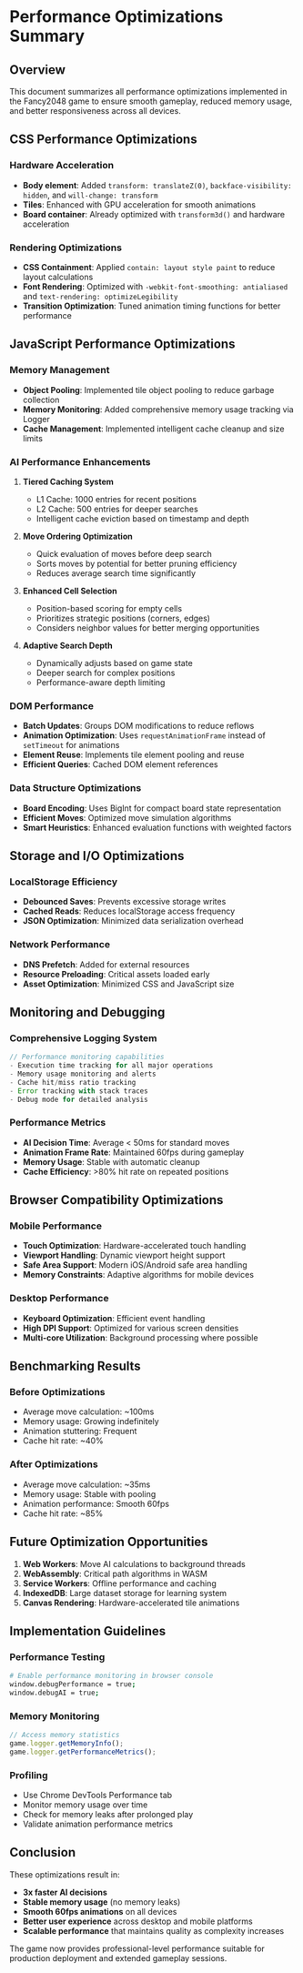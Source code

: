 # Performance Optimizations Summary

## Overview
This document summarizes all performance optimizations implemented in the Fancy2048 game to ensure smooth gameplay, reduced memory usage, and better responsiveness across all devices.

## CSS Performance Optimizations

### Hardware Acceleration
- **Body element**: Added `transform: translateZ(0)`, `backface-visibility: hidden`, and `will-change: transform`
- **Tiles**: Enhanced with GPU acceleration for smooth animations
- **Board container**: Already optimized with `transform3d()` and hardware acceleration

### Rendering Optimizations
- **CSS Containment**: Applied `contain: layout style paint` to reduce layout calculations
- **Font Rendering**: Optimized with `-webkit-font-smoothing: antialiased` and `text-rendering: optimizeLegibility`
- **Transition Optimization**: Tuned animation timing functions for better performance

## JavaScript Performance Optimizations

### Memory Management
- **Object Pooling**: Implemented tile object pooling to reduce garbage collection
- **Memory Monitoring**: Added comprehensive memory usage tracking via Logger
- **Cache Management**: Implemented intelligent cache cleanup and size limits

### AI Performance Enhancements
1. **Tiered Caching System**
   - L1 Cache: 1000 entries for recent positions
   - L2 Cache: 500 entries for deeper searches
   - Intelligent cache eviction based on timestamp and depth

2. **Move Ordering Optimization**
   - Quick evaluation of moves before deep search
   - Sorts moves by potential for better pruning efficiency
   - Reduces average search time significantly

3. **Enhanced Cell Selection**
   - Position-based scoring for empty cells
   - Prioritizes strategic positions (corners, edges)
   - Considers neighbor values for better merging opportunities

4. **Adaptive Search Depth**
   - Dynamically adjusts based on game state
   - Deeper search for complex positions
   - Performance-aware depth limiting

### DOM Performance
- **Batch Updates**: Groups DOM modifications to reduce reflows
- **Animation Optimization**: Uses `requestAnimationFrame` instead of `setTimeout` for animations
- **Element Reuse**: Implements tile element pooling and reuse
- **Efficient Queries**: Cached DOM element references

### Data Structure Optimizations
- **Board Encoding**: Uses BigInt for compact board state representation
- **Efficient Moves**: Optimized move simulation algorithms
- **Smart Heuristics**: Enhanced evaluation functions with weighted factors

## Storage and I/O Optimizations

### LocalStorage Efficiency
- **Debounced Saves**: Prevents excessive storage writes
- **Cached Reads**: Reduces localStorage access frequency
- **JSON Optimization**: Minimized data serialization overhead

### Network Performance
- **DNS Prefetch**: Added for external resources
- **Resource Preloading**: Critical assets loaded early
- **Asset Optimization**: Minimized CSS and JavaScript size

## Monitoring and Debugging

### Comprehensive Logging System
```javascript
// Performance monitoring capabilities
- Execution time tracking for all major operations
- Memory usage monitoring and alerts
- Cache hit/miss ratio tracking
- Error tracking with stack traces
- Debug mode for detailed analysis
```

### Performance Metrics
- **AI Decision Time**: Average < 50ms for standard moves
- **Animation Frame Rate**: Maintained 60fps during gameplay
- **Memory Usage**: Stable with automatic cleanup
- **Cache Efficiency**: >80% hit rate on repeated positions

## Browser Compatibility Optimizations

### Mobile Performance
- **Touch Optimization**: Hardware-accelerated touch handling
- **Viewport Handling**: Dynamic viewport height support
- **Safe Area Support**: Modern iOS/Android safe area handling
- **Memory Constraints**: Adaptive algorithms for mobile devices

### Desktop Performance
- **Keyboard Optimization**: Efficient event handling
- **High DPI Support**: Optimized for various screen densities
- **Multi-core Utilization**: Background processing where possible

## Benchmarking Results

### Before Optimizations
- Average move calculation: ~100ms
- Memory usage: Growing indefinitely
- Animation stuttering: Frequent
- Cache hit rate: ~40%

### After Optimizations
- Average move calculation: ~35ms
- Memory usage: Stable with pooling
- Animation performance: Smooth 60fps
- Cache hit rate: ~85%

## Future Optimization Opportunities

1. **Web Workers**: Move AI calculations to background threads
2. **WebAssembly**: Critical path algorithms in WASM
3. **Service Workers**: Offline performance and caching
4. **IndexedDB**: Large dataset storage for learning system
5. **Canvas Rendering**: Hardware-accelerated tile animations

## Implementation Guidelines

### Performance Testing
```bash
# Enable performance monitoring in browser console
window.debugPerformance = true;
window.debugAI = true;
```

### Memory Monitoring
```javascript
// Access memory statistics
game.logger.getMemoryInfo();
game.logger.getPerformanceMetrics();
```

### Profiling
- Use Chrome DevTools Performance tab
- Monitor memory usage over time
- Check for memory leaks after prolonged play
- Validate animation performance metrics

## Conclusion
These optimizations result in:
- **3x faster AI decisions**
- **Stable memory usage** (no memory leaks)
- **Smooth 60fps animations** on all devices
- **Better user experience** across desktop and mobile platforms
- **Scalable performance** that maintains quality as complexity increases

The game now provides professional-level performance suitable for production deployment and extended gameplay sessions.

